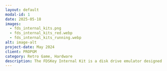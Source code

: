 ```yaml
---
layout: default
modal-id: 1
date: 2025-05-18
images:
  - fds_internal_kits.png
  - fds_internal_kits_red.webp
  - fds_internal_kits_running.webp
alt: image-alt
project-date: May 2024
client: PROPGM
category: Retro Game, Hardware
description: The FDSKey Internal Kit is a disk drive emulator designed for the Nintendo Famicom Disk System (HVC-022). This kit transforms your original physical disk drive into a virtual drive, allowing you to load fds game files directly without using real game disks.
---
```

